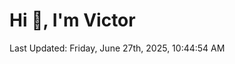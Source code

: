 <h1>Hi 👋, I'm Victor </h1>

<!--RECENT_ACTIVITY:start-->
<!--RECENT_ACTIVITY:end-->

<!--RECENT_ACTIVITY:last_update-->
Last Updated: Friday, June 27th, 2025, 10:44:54 AM
<!--RECENT_ACTIVITY:last_update_end-->
